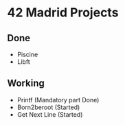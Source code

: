# 42 Madrid Projects

## Done

- Piscine
- Libft

## Working

- Printf (Mandatory part Done)
- Born2beroot (Started)
- Get Next Line (Started)
